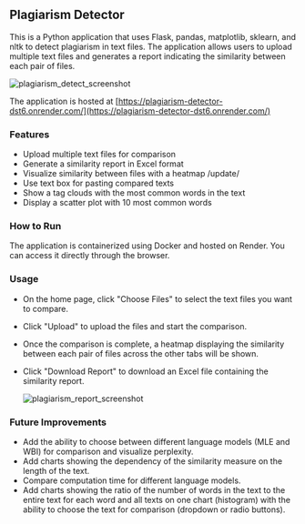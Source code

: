 ## Plagiarism Detector

This is a Python application that uses Flask, pandas, matplotlib, sklearn, and nltk to detect plagiarism in text files. The application allows users to upload multiple text files and generates a report indicating the similarity between each pair of files.

![plagiarism_detect_screenshot](https://github.com/user-attachments/assets/d2118428-b628-4a5c-ace2-5baac6e98f19)

The application is hosted at [https://plagiarism-detector-dst6.onrender.com/](https://plagiarism-detector-dst6.onrender.com/)

### Features

- Upload multiple text files for comparison
- Generate a similarity report in Excel format
- Visualize similarity between files with a heatmap
/update/
- Use text box for pasting compared texts
- Show a tag clouds with the most common words in the text
- Display a scatter plot with 10 most common words


### How to Run

The application is containerized using Docker and hosted on Render. You can access it directly through the browser.

### Usage

- On the home page, click "Choose Files" to select the text files you want to compare.
- Click "Upload" to upload the files and start the comparison.
- Once the comparison is complete, a heatmap displaying the similarity between each pair of files across the other tabs will be shown.
- Click "Download Report" to download an Excel file containing the similarity report.

  ![plagiarism_report_screenshot](https://github.com/Szackie/plagiarism_detector/assets/104226817/0af2845b-f092-4ce4-92f4-4d7d83d41867)

### Future Improvements

- Add the ability to choose between different language models (MLE and WBI) for comparison and visualize perplexity.
- Add charts showing the dependency of the similarity measure on the length of the text.
- Compare computation time for different language models.
- Add charts showing the ratio of the number of words in the text to the entire text for each word and all texts on one chart (histogram) with the ability to choose the text for comparison (dropdown or radio buttons).
